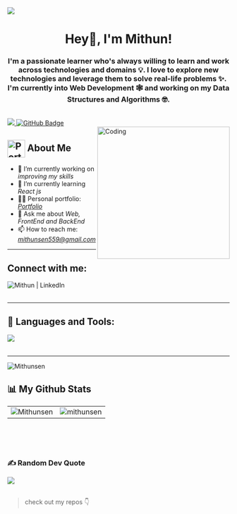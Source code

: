 <img src="https://camo.githubusercontent.com/48ec00ed4c84e771db4a1db90b56352923a8d644452a32b434d68e97006c9337/68747470733a2f2f63686b736b696c6c732e636f6d2f77702d636f6e74656e742f75706c6f6164732f323032302f30342f504e432d416e696d617465642d42616e6e6572732e676966">

<h1 align="center">Hey👋, I'm Mithun!</h1>
<h3 align="center">I'm a passionate learner who's always willing to learn and work across technologies and domains 💡. I love to explore new technologies and leverage them to solve real-life problems ✨. I'm currently into Web Development 🕸️ and working on my Data Structures and Algorithms 🤓.</h3>

<br>

<a href="https://github.com/mithunsen04/github-profile-views-counter">
    <img src="https://komarev.com/ghpvc/?username=mithunsen04">
</a>
<a href="https://github.com/mithunsen04?tab=followers"><img src="https://img.shields.io/github/followers/mithunsen04?label=Followers&style=social" alt="GitHub Badge"></a>

<br>

<img align="right" alt="Coding" width="300" src="https://miro.medium.com/max/1360/0*7Q3yvSIv_t0ioJ-Z.gif">

## <img src="https://i.postimg.cc/Wbq9jQMN/profile-logo.png" alt="Portfolio" width="40" height="40" align="center"/> About Me

- 🔭 I’m currently working on *improving my skills*
- 🌱 I’m currently learning *React js*
- 👨‍💻 Personal portfolio: *<a href="https://shantanubose-portfolio.netlify.app/" target="_blank">Portfolio</a>*
- 💬 Ask me about *Web, FrontEnd and BackEnd*
- 📫 How to reach me: *mithunsen559@gmail.com*
<!-- - ⚡ Fun fact *I am half finished* -->

---

## Connect with me:

<!-- <a href="https://twitter.com/karanchandekar1" target="_blank"><img align="left" alt="Karan | Twitter" src="https://skillicons.dev/icons?i=twitter" /></a> -->
<a href="https://www.linkedin.com/in/mithunsen04" target="_blank"><img align="left" alt="Mithun | LinkedIn" src="https://skillicons.dev/icons?i=linkedin" /></a>

<!-- <a href="https://www.instagram.com/karan.21.10/" target="_blank"><img align="left" alt="Karan | Instagram" src="https://skillicons.dev/icons?i=instagram" /></a> -->

<br />
<br />

---

## 🚀 Languages and Tools:

<img align="left" src="https://skillicons.dev/icons?i=html,css,js,java,react,redux,nextjs,bootstrap,materialui,nodejs,express,mongodb,git,github,postman,vscode" />

<br />
<br />

---

<p><img src="https://github-readme-streak-stats.herokuapp.com/?user=mithunsen04&theme=radical&hide_border=true" alt="Mithunsen" /></p>

## 📊 My Github Stats

<table>
  <tr>
    <td><img src="https://github-readme-stats.vercel.app/api?username=mithunsen04&show_icons=true&locale=en&theme=radical&hide_border=true" alt="Mithunsen" /></td>
    <td><img src="https://github-readme-stats.vercel.app/api/top-langs?username=mithunsen04&show_icons=true&locale=en&layout=compact&theme=radical&hide_border=true" alt="mithunsen" /></td
  </tr>
</table> 



<br>

<!-- <b>Note:</b> Top languages is only a metric of the languages my public code consists of and doesn't reflect experience or skill level. -->

<br/>
<br/>

### ✍️ Random Dev Quote
![](https://quotes-github-readme.vercel.app/api?type=horizontal&theme=radical)
<br/>
<br/>
  

>  check out my repos 👇
